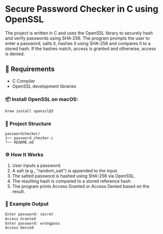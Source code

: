 # Secure Password Checker in C using OpenSSL

The project is written in C and uses the OpenSSL library to securely hash and verify passwords using SHA-256. The program prompts the user to enter a password, salts it, hashes it using SHA-256 and compares it to a stored hash. If the hashes match, access is granted and otherwise, access is denied.

## 🧰 Requirements

- C Compiler
- OpenSSL development libraries

### 📦 Install OpenSSL on macOS:

```bash
brew install openssl@3
```

### 📂 Project Structure

```text
passwordchecker/
├── password_checker.c
└── README.md
```

### ⚙️ How It Works

1. User inputs a password.
2. A salt (e.g., "random_salt") is appended to the input.
3. The salted password is hashed using SHA-256 via OpenSSL.
4. The resulting hash is compared to a stored reference hash.
5. The program prints Access Granted or Access Denied based on the result.

### 🧪 Example Output

```bash
Enter password: secret  
Access Granted  
Enter password: wrongpass  
Access Denied
```
